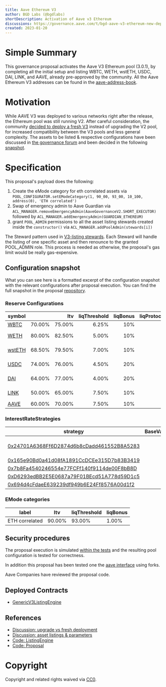 ```yaml
---
title: Aave Ethereum V3
author: BGD Labs (@bgdlabs)
shortDescription: Activation of Aave v3 Ethereum
discussions: https://governance.aave.com/t/bgd-aave-v3-ethereum-new-deployment-vs-aave-v2-upgrade/9990/16
created: 2023-01-20
---
```


# Simple Summary

This governance proposal activates the Aave V3 Ethereum pool (3.0.1), by completing all the initial setup and listing WBTC, WETH, wstETH, USDC, DAI, LINK, and AAVE, already pre-approved by the community.
All the Aave Ethereum V3 addresses can be found in the [aave-address-book](https://github.com/bgd-labs/aave-address-book/blob/main/src/AaveV3Ethereum.sol).

# Motivation

While AAVE V3 was deployed to various networks right after the release, the Ethereum pool was still running V2.
After careful consideration, the community [decided to deploy a fresh V3](https://snapshot.org/#/aave.eth/proposal/0x584eb4e0f79e1d9dcdd99b3a0c831bfc3c654af3f8f619d5f68eae23cd9cb149) instead of upgrading the V2 pool, for increased compatibility between the V3 pools and less general complexity.
The assets to be listed & respective configurations have been discussed in [the governance forum](https://governance.aave.com/t/arc-aave-v3-ethereum-deployment-assets-and-configurations/10238) and been decided in the following [snapshot](https://snapshot.org/#/aave.eth/proposal/0xc31254fac1369090cea7c0105cbc6381b72189c038391996f855708ff2e0c02e).

# Specification

This proposal's payload does the following:

1. Create the eMode category for eth correlated assets via `POOL_CONFIGURATOR.setEModeCategory(1, 90_00, 93_00, 10_100, address(0), 'ETH correlated')`
2. Swap of emergency admin to Aave Guardian via `ACL_MANAGER.removeEmergencyAdmin(AaveGovernanceV2.SHORT_EXECUTOR)` followed by `ACL_MANAGER.addEmergencyAdmin(GUARDIAN_ETHEREUM)`
3. grant `POOL_ADMIN` permissions to all the asset listing stewards created inside the `constructor()` via `ACL_MANAGER.addPoolAdmin(stewards[i])`

The Steward pattern used in [V3-listing stewards](https://github.com/bgd-labs/aave-v3-listing-stewards/blob/feat/v3-ethereum-tests/src/contracts/common/StewardBase.sol#L8). Each Steward will handle the listing of one specific asset and then renounce to the granted POOL_ADMIN role. This process is needed as otherwise, the proposal's gas limit would be really gas-expensive.

## Configuration snapshot

What you can see here is a formatted excerpt of the configuration snapshot with the relevant configurations after proposal execution.
You can find the full snapshot in the proposal [repository](https://github.com/bgd-labs/aave-v3-ethereum-proposal/blob/main/reports/0x87870Bca3F3fD6335C3F4ce8392D69350B4fA4E2_post-stewards-aave-v3-ethereum.md).

### Reserve Configurations

| symbol                                                                                 |        |    ltv | liqThreshold | liqBonus | liqProtocolFee | reserveFactor |   borrowingEnabled |          supplyCap |      borrowCap | eModeCategory | isFlashloanable |
| -------------------------------------------------------------------------------------- | -----: | -----: | -----------: | -------: | -------------: | ------------: | -----------------: | -----------------: | -------------: | ------------- | --------------- |
| [WBTC](https://etherscan.io/address/0x2260FAC5E5542a773Aa44fBCfeDf7C193bc2C599#code)   | 70.00% | 75.00% |        6.25% |      10% |            20% |          true |         43'000 BTC |         28'000 BTC |              - | true          |
| [WETH](https://etherscan.io/address/0xC02aaA39b223FE8D0A0e5C4F27eAD9083C756Cc2#code)   | 80.00% | 82.50% |        5.00% |      10% |            15% |          true |     1'800'000 WETH |     1'400'000 WETH | ETH correlated | true          |
| [wstETH](https://etherscan.io/address/0x7f39C581F595B53c5cb19bD0b3f8dA6c935E2Ca0#code) | 68.50% | 79.50% |        7.00% |      10% |            15% |          true |     200'000 wstETH |       3'000 wstETH | ETH correlated | true          |
| [USDC](https://etherscan.io/address/0xA0b86991c6218b36c1d19D4a2e9Eb0cE3606eB48#code)   | 74.00% | 76.00% |        4.50% |      20% |            10% |          true | 1'760'000'000 USDC | 1'580'000'000 USDC |              - | true          |
| [DAI](https://etherscan.io/address/0x6B175474E89094C44Da98b954EedeAC495271d0F#code)    | 64.00% | 77.00% |        4.00% |      20% |            10% |          true |    338'000'000 DAI |    271'000'000 DAI |              - | true          |
| [LINK](https://etherscan.io/address/0x514910771AF9Ca656af840dff83E8264EcF986CA#code)   | 50.00% | 65.00% |        7.50% |      10% |            20% |          true |    24'000'000 LINK |    13'000'000 LINK |              - | true          |
| [AAVE](https://etherscan.io/address/0x7Fc66500c84A76Ad7e9c93437bFc5Ac33E2DDaE9#code)   | 60.00% | 70.00% |        7.50% |      10% |             0% |         false |     1'850'000 AAVE |                  - |              - | false         |

### InterestRateStrategies

| strategy                                                                                                                   | BaseVariableBorrowRate | VariableRateSlope1 | VariableRateSlope2 | optimalUsageRatio | maxExcessUsageRatio | assets           |
| -------------------------------------------------------------------------------------------------------------------------- | ---------------------: | -----------------: | -----------------: | ----------------: | ------------------: | ---------------- |
| [0x24701A6368Ff6D2874d6b8cDadd461552B8A5283](https://etherscan.io/address/0x24701A6368Ff6D2874d6b8cDadd461552B8A5283#code) |                     0% |              7.00% |            300.00% |            45.00% |              55.00% | WBTC, LINK, AAVE |
| [0x165e90Bd0a41d08fA1891CcDCEe315D7b83B3419](https://etherscan.io/address/0x165e90Bd0a41d08fA1891CcDCEe315D7b83B3419#code) |                  1.00% |              4.80% |             80.00% |            80.00% |              20.00% | WETH             |
| [0x7b8Fa4540246554e77FCFf140f9114de00F8bB8D](https://etherscan.io/address/0x7b8Fa4540246554e77FCFf140f9114de00F8bB8D#code) |                   2.5% |              4.50% |             80.00% |            45.00% |              55.00% | wstETH           |
| [0xD6293edBB2E5E0687a79F01BEcd51A778d59D1c5](https://etherscan.io/address/0xD6293edBB2E5E0687a79F01BEcd51A778d59D1c5#code) |                     0% |              4.00% |             60.00% |            90.00% |              10.00% | USDC             |
| [0x694d4cFdaeE639239df949b6E24Ff8576A00d1f2](https://etherscan.io/address/0x694d4cFdaeE639239df949b6E24Ff8576A00d1f2#code) |                     0% |              4.00% |             75.00% |            80.00% |              20.00% | DAI              |

### EMode categories

| label          | ltv    | liqThreshold | liqBonus |
| -------------- | ------ | ------------ | -------- |
| ETH correlated | 90.00% | 93.00%       | 1.00%    |

## Security procedures

The proposal execution is simulated [within the tests](https://github.com/bgd-labs/aave-v3-ethereum-proposal/blob/main/tests/AaveV3EthereumActivation.t.sol) and the resulting pool configuration is tested for correctness.

In addition this proposal has been tested one the [aave interface](https://github.com/aave/interface) using forks.

Aave Companies have reviewed the proposal code.

## Deployed Contracts

- [GenericV3ListingEngine](https://etherscan.io/address/0xC51e6E38d406F98049622Ca54a6096a23826B426#code)

## References

- [Discussion: upgrade vs fresh deployment](https://governance.aave.com/t/bgd-aave-v3-ethereum-new-deployment-vs-aave-v2-upgrade/9990)
- [Discussion: asset listings & parameters](https://governance.aave.com/t/arc-aave-v3-ethereum-deployment-assets-and-configurations/10238)
- [Code: ListingEngine](https://github.com/bgd-labs/aave-helpers/tree/master/src/v3-listing-engine)
- [Code: Proposal](https://github.com/bgd-labs/aave-v3-ethereum-proposal)

# Copyright

Copyright and related rights waived via [CC0](https://creativecommons.org/publicdomain/zero/1.0/).
